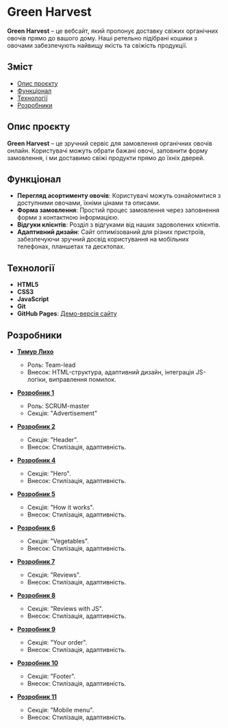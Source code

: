 # Green Harvest

**Green Harvest** – це вебсайт, який пропонує доставку свіжих органічних овочів
прямо до вашого дому. Наші ретельно підібрані кошики з овочами забезпечують
найвищу якість та свіжість продукції.

## Зміст

- [Опис проєкту](#опис-проєкту)
- [Функціонал](#функціонал)
- [Технології](#технології)
- [Розробники](#розробники)

## Опис проєкту

**Green Harvest** – це зручний сервіс для замовлення органічних овочів онлайн.
Користувачі можуть обрати бажані овочі, заповнити форму замовлення, і ми
доставимо свіжі продукти прямо до їхніх дверей.

## Функціонал

- **Перегляд асортименту овочів**: Користувачі можуть ознайомитися з доступними
  овочами, їхніми цінами та описами.
- **Форма замовлення**: Простий процес замовлення через заповнення форми з
  контактною інформацією.
- **Відгуки клієнтів**: Розділ з відгуками від наших задоволених клієнтів.
- **Адаптивний дизайн**: Сайт оптимізований для різних пристроїв, забезпечуючи
  зручний досвід користування на мобільних телефонах, планшетах та десктопах.

## Технології

- **HTML5**
- **CSS3**
- **JavaScript**
- **Git**
- **GitHub Pages**:
  [Демо-версія сайту](https://tymur-lykho.github.io/project-DreamTeam-11/)

## Розробники

- [**Тимур Лихо**](https://github.com/tymur-lykho)

  - Роль: Team-lead
  - Внесок: HTML-структура, адаптивний дизайн, інтеграція JS-логіки, виправлення
    помилок.

- [**Розробник 1**](https://github.com/VladChelyshev)

  - Роль: SCRUM-master
  - Секція: "Advertisement"

- [**Розробник 2**](https://github.com/Elina-Sharlai)

  - Секція: "Header".
  - Внесок: Стилізація, адаптивність.

- [**Розробник 4**](https://github.com/Yurii-Kit)

  - Секція: "Hero".
  - Внесок: Стилізація, адаптивність.

- [**Розробник 5**](https://github.com/BoikoYelyzaveta)

  - Секція: "How it works".
  - Внесок: Стилізація, адаптивність.

- [**Розробник 6**](https://github.com/Alla1965)

  - Секція: "Vegetables".
  - Внесок: Стилізація, адаптивність.

- [**Розробник 7**](https://github.com/MarijaDovgosheja)

  - Секція: "Reviews".
  - Внесок: Стилізація, адаптивність.

- [**Розробник 8**](https://github.com/Maks7dr)

  - Секція: "Reviews with JS".
  - Внесок: Стилізація, адаптивність.

- [**Розробник 9**](https://github.com/LeDolinska)

  - Секція: "Your order".
  - Внесок: Стилізація, адаптивність.

- [**Розробник 10**](https://github.com/ttaratula)

  - Секція: "Footer".
  - Внесок: Стилізація, адаптивність.

- [**Розробник 11**](https://github.com/olena-morozova)

  - Секція: "Mobile menu".
  - Внесок: Стилізація, адаптивність.
